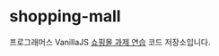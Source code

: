 # shopping-mall

프로그래머스 VanillaJS [쇼핑몰 과제 연습](https://programmers.co.kr/skill_check_assignments/199) 코드 저장소입니다.
